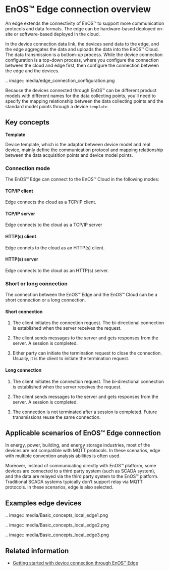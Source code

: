 # EnOS™ Edge connection overview

An edge extends the connectivity of EnOS™ to support more communication protocols and data formats. The edge can be hardware-based deployed on-site or software-based deployed in the cloud.

In the device connection data link, the devices send data to the edge, and the edge aggregates the data and uploads the data into the EnOS™ Cloud. The data transmission is a bottom-up process. While the device connection configuration is a top-down process, where you configure the connection between the cloud and edge first, then configure the connection between the edge and the devices.

.. image:: media/edge_connection_configuration.png

Because the devices connected through EnOS™ can be different product models with different names for the data collecting points, you'll need to specify the mapping relationship between the data collecting points and the standard model points through a device `template`.

## Key concepts

**Template**

Device template, which is the adaptor between device model and real device, mainly define the communication protocol and mapping relationship between the data acquisition points and device model points.

### Connection mode

The EnOS™ Edge can connect to the EnOS™ Cloud in the following modes:

#### TCP/IP client

Edge connects the cloud as a TCP/IP client.

#### TCP/IP server

Edge connects to the cloud as a TCP/IP server

#### HTTP(s) client

Edge connets to the cloud as an HTTP(s) client.

#### HTTP(s) server

Edge connects to the cloud as an HTTP(s) server.

### Short or long connection

The connection between the EnOS™ Edge and the EnOS™ Cloud can be a short connection or a long connection.

#### Short connection

1. The client initiates the connection request. The bi-directional connection is established when the server receives the request.

2. The client sends messages to the server and gets responses from the server. A session is completed.

3. Either party can initiate the termination request to close the connection. Usually, it is the client to initiate the termination request.

#### Long connection

1. The client initiates the connection request. The bi-directional connection is established when the server receives the request.

2. The client sends messages to the server and gets responses from the server. A session is completed.

3. The connection is not terminated after a session is completed. Future transmissions reuse the same connection.

## Applicable scenarios of EnOS™ Edge connection

In energy, power, building, and energy storage industries, most of the devices are not compatible with MQTT protocols. In these scenarios, edge with multiple
convention analysis abilities is often used.

Moreover, instead of communicating directly with EnOS™ platform, some devices are connected to a third party system (such as SCADA system), and the data are relayed via the third party system to the EnOS™ platform. Traditional SCADA systems typically don’t support relay via MQTT protocols. In these scenarios, edge is also selected.

## Examples edge devices

.. image:: media/Basic_concepts_local_edge1.png

.. image:: media/Basic_concepts_local_edge2.png

.. image:: media/Basic_concepts_local_edge3.png

## Related information

- [Getting started with device connection through EnOS™ Edge](gettingstarted_edge_connection)
